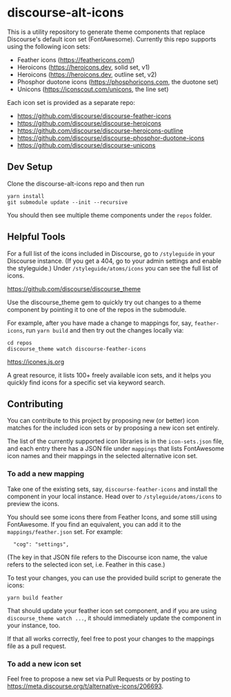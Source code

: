# discourse-alt-icons

This is a utility repository to generate theme components that replace Discourse's default icon set (FontAwesome). Currently this repo supports using the following icon sets:

- Feather icons (https://feathericons.com/)
- Heroicons (https://heroicons.dev, solid set, v1)
- Heroicons (https://heroicons.dev, outline set, v2)
- Phosphor duotone icons (https://phosphoricons.com, the duotone set)
- Unicons (https://iconscout.com/unicons, the line set)

Each icon set is provided as a separate repo:

- https://github.com/discourse/discourse-feather-icons
- https://github.com/discourse/discourse-heroicons
- https://github.com/discourse/discourse-heroicons-outline
- https://github.com/discourse/discourse-phosphor-duotone-icons
- https://github.com/discourse/discourse-unicons

## Dev Setup

Clone the discourse-alt-icons repo and then run

```
yarn install
git submodule update --init --recursive
```

You should then see multiple theme components under the `repos` folder.

## Helpful Tools

For a full list of the icons included in Discourse, go to `/styleguide` in your Discourse instance. (If you get a 404, go to your admin settings and enable the styleguide.) Under `/styleguide/atoms/icons` you can see the full list of icons.

https://github.com/discourse/discourse_theme

Use the discourse_theme gem to quickly try out changes to a theme component by pointing it to one of the repos in the submodule.

For example, after you have made a change to mappings for, say, `feather-icons`, run `yarn build` and then try out the changes locally via:

```
cd repos
discourse_theme watch discourse-feather-icons
```

https://icones.js.org

A great resource, it lists 100+ freely available icon sets, and it helps you quickly find icons for a specific set via keyword search.

## Contributing

You can contribute to this project by proposing new (or better) icon matches for the included icon sets or by proposing a new icon set entirely.

The list of the currently supported icon libraries is in the `icon-sets.json` file, and each entry there has a JSON file under `mappings` that lists FontAwesome icon names and their mappings in the selected alternative icon set.

### To add a new mapping

Take one of the existing sets, say, `discourse-feather-icons` and install the component in your local instance. Head over to `/styleguide/atoms/icons` to preview the icons.

You should see some icons there from Feather Icons, and some still using FontAwesome. If you find an equivalent, you can add it to the `mappings/feather.json` set. For example:

```
  "cog": "settings",
```

(The key in that JSON file refers to the Discourse icon name, the value refers to the selected icon set, i.e. Feather in this case.)

To test your changes, you can use the provided build script to generate the icons:

```
yarn build feather
```

That should update your feather icon set component, and if you are using `discourse_theme watch ...`, it should immediately update the component in your instance, too.

If that all works correctly, feel free to post your changes to the mappings file as a pull request.

### To add a new icon set

Feel free to propose a new set via Pull Requests or by posting to https://meta.discourse.org/t/alternative-icons/206693.
